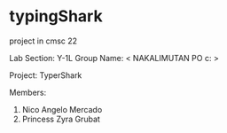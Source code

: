# typingShark
project in cmsc 22

Lab Section: Y-1L
Group Name: < NAKALIMUTAN PO c: >

Project: TyperShark

Members:
  1. Nico Angelo Mercado
  2. Princess Zyra Grubat

